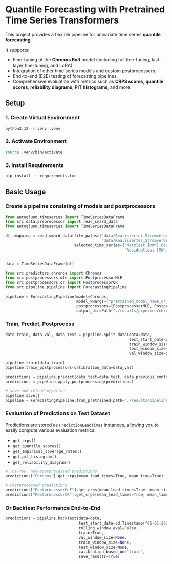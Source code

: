 # Quantile Forecasting with Pretrained Time Series Transformers

This project provides a flexible pipeline for univariate time series **quantile forecasting**.

It supports:
- Fine-tuning of the **Chronos Bolt** model (including full fine-tuning, last-layer fine-tuning, and LoRA).
- Integration of other time series models and custom postprocessors.
- End-to-end (E2E) testing of forecasting pipelines.
- Comprehensive evaluation with metrics such as **CRPS scores**, **quantile scores**, **reliability diagrams**, **PIT histograms**, and more.


## Setup

### 1. Create Virtual Environment
```bash
python3.12 -m venv .venv
```

### 2. Activate Environment
```bash
source .venv/bin/activate
```

### 3. Install Requirements
```bash
pip install -r requirements.txt
```


## Basic Usage

### Create a pipeline consisting of models and postprocessors
```python
from autogluon.timeseries import TimeSeriesDataFrame
from src.data.preprocessor import read_smard_data
from autogluon.timeseries import TimeSeriesDataFrame

df, mapping = read_smard_data(file_paths=["data/Realisierter_Stromverbrauch_201501010000_202101010000_Stunde.csv",
                                          "data/Realisierter_Stromverbrauch_202101010000_202504240000_Stunde.csv"],
                              selected_time_series=["Netzlast [MWh] Berechnete Auflösungen", 
                                                    "Residuallast [MWh] Berechnete Auflösungen"])


data = TimeSeriesDataFrame(df)

from src.predictors.chronos import Chronos
from src.postprocessors.mle import PostprocessorMLE
from src.postprocessors.qr import PostprocessorQR
from src.pipeline.pipeline import ForecastingPipeline

pipeline = ForecastingPipeline(model=Chronos, 
                               model_kwargs={"pretrained_model_name_or_path": "amazon/chronos-bolt-tiny", "device_map": "mps", "lead_times": lead_times, "freq": freq, "finetuning_type": "full"}, 
                               postprocessors=[PostprocessorMLE, PostprocessorQR],
                               output_dir=Path("./results/pipeline/chronos"))
```

### Train, Predict, Postprocess 

```python
data_train, data_val, data_test = pipeline.split_data(data=data, 
                                                      test_start_date=pd.Timestamp  ("01-01-2022"), 
                                                      train_window_size=None,
                                                      test_window_size=None,
                                                      val_window_size=pd.DateOffset(years=1))

pipeline.train(data_train)
pipeline.train_postprocessors(calibration_data=data_val)

predictions = pipeline.predict(data_test=data_test, data_previous_context=data_val)
predictions = pipeline.apply_postprocessing(predictions)

# save and reload pipeline
pipeline.save()
pipeline = ForecastingPipeline.from_pretrained(path="./results/pipeline/nearest_neighbour")
```

### Evaluation of Predictions on Test Dataset

Predictions are stored as `PredictionLeadTimes` instances, allowing you to easily compute various evaluation metrics:

- `get_crps()`
- `get_quantile_scores()`
- `get_empirical_coverage_rates()`
- `get_pit_histogram()`
- `get_reliability_diagram()`

```python
# The raw, non-postprocessed predictions
predictions["Chronos"].get_crps(mean_lead_times=True, mean_time=True)

# Postprocessed predictions
predictions["PostprocessorMLE"].get_crps(mean_lead_times=True, mean_time=True)
predictions["PostprocessorQR"].get_crps(mean_lead_times=True, mean_time=True)
```

### Or Backtest Performance End-to-End
```python
predictions = pipeline.backtest(data=data,
                                test_start_date=pd.Timestamp("01-01-2022"),
                                rolling_window_eval=False,
                                train=True,
                                val_window_size=None,
                                train_window_size=None,
                                test_window_size=None,
                                calibration_based_on="train",
                                save_results=True)                              
```